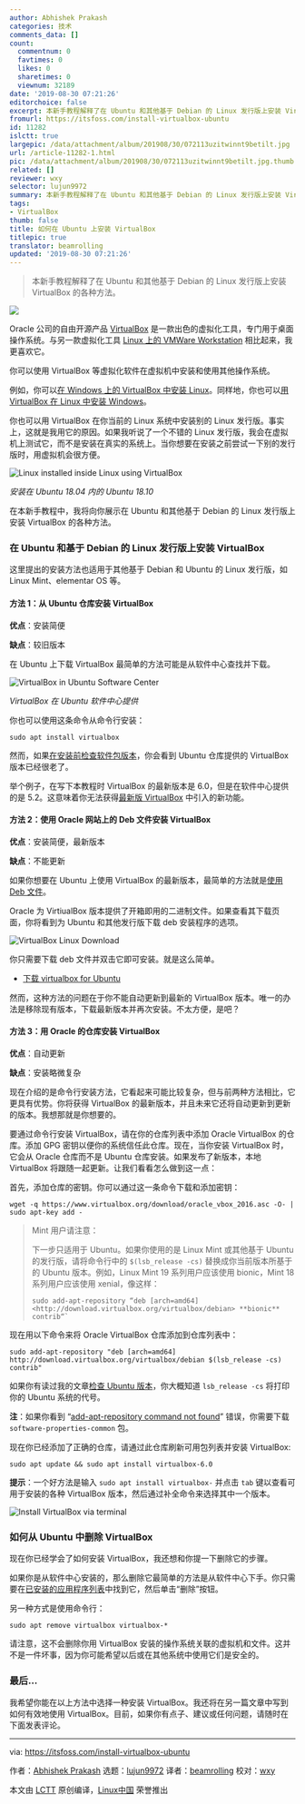 ```yaml
---
author: Abhishek Prakash
categories: 技术
comments_data: []
count:
  commentnum: 0
  favtimes: 0
  likes: 0
  sharetimes: 0
  viewnum: 32189
date: '2019-08-30 07:21:26'
editorchoice: false
excerpt: 本新手教程解释了在 Ubuntu 和其他基于 Debian 的 Linux 发行版上安装 VirtualBox 的各种方法。
fromurl: https://itsfoss.com/install-virtualbox-ubuntu
id: 11282
islctt: true
largepic: /data/attachment/album/201908/30/072113uzitwinnt9betilt.jpg
url: /article-11282-1.html
pic: /data/attachment/album/201908/30/072113uzitwinnt9betilt.jpg.thumb.jpg
related: []
reviewer: wxy
selector: lujun9972
summary: 本新手教程解释了在 Ubuntu 和其他基于 Debian 的 Linux 发行版上安装 VirtualBox 的各种方法。
tags:
- VirtualBox
thumb: false
title: 如何在 Ubuntu 上安装 VirtualBox
titlepic: true
translator: beamrolling
updated: '2019-08-30 07:21:26'
---
```



> 
> 本新手教程解释了在 Ubuntu 和其他基于 Debian 的 Linux 发行版上安装 VirtualBox 的各种方法。
> 
> 
> 


![](/data/attachment/album/201908/30/072113uzitwinnt9betilt.jpg)


Oracle 公司的自由开源产品 [VirtualBox](https://www.virtualbox.org) 是一款出色的虚拟化工具，专门用于桌面操作系统。与另一款虚拟化工具 [Linux 上的 VMWare Workstation](https://itsfoss.com/install-vmware-player-ubuntu-1310/) 相比起来，我更喜欢它。


你可以使用 VirtualBox 等虚拟化软件在虚拟机中安装和使用其他操作系统。


例如，你可以[在 Windows 上的 VirtualBox 中安装 Linux](https://itsfoss.com/install-linux-in-virtualbox/)。同样地，你也可以[用 VirtualBox 在 Linux 中安装 Windows](https://itsfoss.com/install-windows-10-virtualbox-linux/)。


你也可以用 VirtualBox 在你当前的 Linux 系统中安装别的 Linux 发行版。事实上，这就是我用它的原因。如果我听说了一个不错的 Linux 发行版，我会在虚拟机上测试它，而不是安装在真实的系统上。当你想要在安装之前尝试一下别的发行版时，用虚拟机会很方便。


![Linux installed inside Linux using VirtualBox](/data/attachment/album/201908/30/072130kbmodg4aimlorlyr.png)


*安装在 Ubuntu 18.04 内的 Ubuntu 18.10*


在本新手教程中，我将向你展示在 Ubuntu 和其他基于 Debian 的 Linux 发行版上安装 VirtualBox 的各种方法。


### 在 Ubuntu 和基于 Debian 的 Linux 发行版上安装 VirtualBox


这里提出的安装方法也适用于其他基于 Debian 和 Ubuntu 的 Linux 发行版，如 Linux Mint、elementar OS 等。


#### 方法 1：从 Ubuntu 仓库安装 VirtualBox


**优点**：安装简便


**缺点**：较旧版本


在 Ubuntu 上下载 VirtualBox 最简单的方法可能是从软件中心查找并下载。


![VirtualBox in Ubuntu Software Center](/data/attachment/album/201908/30/072131ch9j0c880jhjw738.jpg)


*VirtualBox 在 Ubuntu 软件中心提供*


你也可以使用这条命令从命令行安装：



```
sudo apt install virtualbox
```

然而，如果[在安装前检查软件包版本](https://itsfoss.com/know-program-version-before-install-ubuntu/)，你会看到 Ubuntu 仓库提供的 VirtualBox 版本已经很老了。


举个例子，在写下本教程时 VirtualBox 的最新版本是 6.0，但是在软件中心提供的是 5.2。这意味着你无法获得[最新版 VirtualBox](https://itsfoss.com/oracle-virtualbox-release/) 中引入的新功能。


#### 方法 2：使用 Oracle 网站上的 Deb 文件安装 VirtualBox


**优点**：安装简便，最新版本


**缺点**：不能更新


如果你想要在 Ubuntu 上使用 VirtualBox 的最新版本，最简单的方法就是[使用 Deb 文件](https://itsfoss.com/install-deb-files-ubuntu/)。


Oracle 为 VirtiualBox 版本提供了开箱即用的二进制文件。如果查看其下载页面，你将看到为 Ubuntu 和其他发行版下载 deb 安装程序的选项。


![VirtualBox Linux Download](/data/attachment/album/201908/30/072133lry2zkcs8ggj22mf.jpg)


你只需要下载 deb 文件并双击它即可安装。就是这么简单。


* [下载 virtualbox for Ubuntu](https://www.virtualbox.org/wiki/Linux_Downloads)


然而，这种方法的问题在于你不能自动更新到最新的 VirtualBox 版本。唯一的办法是移除现有版本，下载最新版本并再次安装。不太方便，是吧？


#### 方法 3：用 Oracle 的仓库安装 VirtualBox


**优点**：自动更新


**缺点**：安装略微复杂


现在介绍的是命令行安装方法，它看起来可能比较复杂，但与前两种方法相比，它更具有优势。你将获得 VirtualBox 的最新版本，并且未来它还将自动更新到更新的版本。我想那就是你想要的。


要通过命令行安装 VirtualBox，请在你的仓库列表中添加 Oracle VirtualBox 的仓库。添加 GPG 密钥以便你的系统信任此仓库。现在，当你安装 VirtualBox 时，它会从 Oracle 仓库而不是 Ubuntu 仓库安装。如果发布了新版本，本地 VirtualBox 将跟随一起更新。让我们看看怎么做到这一点：


首先，添加仓库的密钥。你可以通过这一条命令下载和添加密钥：



```
wget -q https://www.virtualbox.org/download/oracle_vbox_2016.asc -O- | sudo apt-key add -
```


> 
> Mint 用户请注意：
> 
> 
> 下一步只适用于 Ubuntu。如果你使用的是 Linux Mint 或其他基于 Ubuntu 的发行版，请将命令行中的 `$(lsb_release -cs)` 替换成你当前版本所基于的 Ubuntu 版本。例如，Linux Mint 19 系列用户应该使用 bionic，Mint 18 系列用户应该使用 xenial，像这样：
> 
> 
> 
> ```
> sudo add-apt-repository “deb [arch=amd64] <http://download.virtualbox.org/virtualbox/debian> **bionic** contrib“`
> ```
> 
> 


现在用以下命令来将 Oracle VirtualBox 仓库添加到仓库列表中：



```
sudo add-apt-repository "deb [arch=amd64] http://download.virtualbox.org/virtualbox/debian $(lsb_release -cs) contrib"
```

如果你有读过我的文章[检查 Ubuntu 版本](https://itsfoss.com/how-to-know-ubuntu-unity-version/)，你大概知道 `lsb_release -cs` 将打印你的 Ubuntu 系统的代号。


**注**：如果你看到 “[add-apt-repository command not found](https://itsfoss.com/add-apt-repository-command-not-found/)” 错误，你需要下载 `software-properties-common` 包。


现在你已经添加了正确的仓库，请通过此仓库刷新可用包列表并安装 VirtualBox:



```
sudo apt update && sudo apt install virtualbox-6.0
```

**提示**：一个好方法是输入 `sudo apt install virtualbox-` 并点击 `tab` 键以查看可用于安装的各种 VirtualBox 版本，然后通过补全命令来选择其中一个版本。


![Install VirtualBox via terminal](/data/attachment/album/201908/30/072134ayk88mgmk8772882.png)


### 如何从 Ubuntu 中删除 VirtualBox


现在你已经学会了如何安装 VirtualBox，我还想和你提一下删除它的步骤。


如果你是从软件中心安装的，那么删除它最简单的方法是从软件中心下手。你只需要在[已安装的应用程序列表](https://itsfoss.com/list-installed-packages-ubuntu/)中找到它，然后单击“删除”按钮。


另一种方式是使用命令行：



```
sudo apt remove virtualbox virtualbox-*
```

请注意，这不会删除你用 VirtualBox 安装的操作系统关联的虚拟机和文件。这并不是一件坏事，因为你可能希望以后或在其他系统中使用它们是安全的。


### 最后…


我希望你能在以上方法中选择一种安装 VirtualBox。我还将在另一篇文章中写到如何有效地使用 VirtualBox。目前，如果你有点子、建议或任何问题，请随时在下面发表评论。




---


via: <https://itsfoss.com/install-virtualbox-ubuntu>


作者：[Abhishek Prakash](https://itsfoss.com/author/abhishek/) 选题：[lujun9972](https://github.com/lujun9972) 译者：[beamrolling](https://github.com/beamrolling) 校对：[wxy](https://github.com/wxy)


本文由 [LCTT](https://github.com/LCTT/TranslateProject) 原创编译，[Linux中国](https://linux.cn/) 荣誉推出